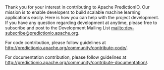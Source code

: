 <!--
Licensed to the Apache Software Foundation (ASF) under one or more
contributor license agreements.  See the NOTICE file distributed with
this work for additional information regarding copyright ownership.
The ASF licenses this file to You under the Apache License, Version 2.0
(the "License"); you may not use this file except in compliance with
the License.  You may obtain a copy of the License at

    http://www.apache.org/licenses/LICENSE-2.0

Unless required by applicable law or agreed to in writing, software
distributed under the License is distributed on an "AS IS" BASIS,
WITHOUT WARRANTIES OR CONDITIONS OF ANY KIND, either express or implied.
See the License for the specific language governing permissions and
limitations under the License.
-->

Thank you for your interest in contributing to Apache PredictionIO.
Our mission is to enable developers to build scalable machine learning
applications easily. Here is how you can help with the project development. If
you have any question regarding development at anytime, please free to subscribe
and post to the Development Mailing List
<mailto:dev-subscribe@predictionio.apache.org>.

For code contribution, please follow guidelines at
http://predictionio.apache.org/community/contribute-code/.

For documentation contribution, please follow guidelines at
http://predictionio.apache.org/community/contribute-documentation/.
